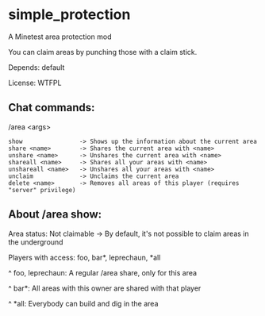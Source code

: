 simple_protection
=================

A Minetest area protection mod

You can claim areas by punching those with a claim stick.

Depends: default

License: WTFPL

Chat commands:
--------------
/area &lt;args&gt;

	show				-> Shows up the information about the current area
	share <name>		-> Shares the current area with <name>
	unshare <name>		-> Unshares the current area with <name>
	shareall <name>		-> Shares all your areas with <name>
	unshareall <name>	-> Unshares all your areas with <name>
	unclaim				-> Unclaims the current area
	delete <name>		-> Removes all areas of this player (requires "server" privilege)

About /area show:
-----------------

Area status: Not claimable -> By default, it's not possible to claim areas in the underground


Players with access: foo, bar*, leprechaun, *all

^ foo, leprechaun: A regular /area share, only for this area

^ bar*: All areas with this owner are shared with that player

^ *all: Everybody can build and dig in the area
